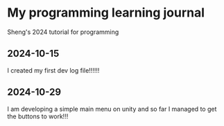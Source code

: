 # My programming learning journal

Sheng's 2024 tutorial for programming 

## 2024-10-15

I created my first dev log file!!!!!!

## 2024-10-29

I am developing a simple main menu on unity and so far I managed to get the buttons to work!!!
